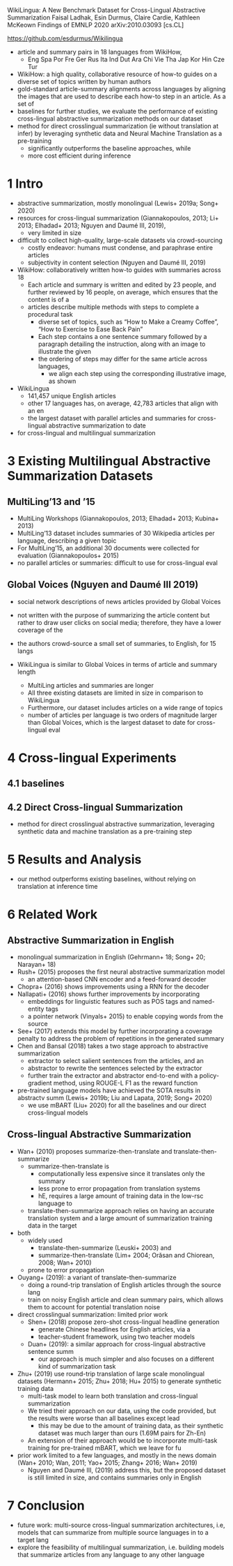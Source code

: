 WikiLingua: A New Benchmark Dataset for Cross-Lingual Abstractive Summarization
Faisal Ladhak, Esin Durmus, Claire Cardie, Kathleen McKeown
Findings of EMNLP 2020 arXiv:2010.03093 [cs.CL]

https://github.com/esdurmus/Wikilingua

* article and summary pairs in 18 languages from WikiHow,
  * Eng Spa Por Fre Ger Rus Ita Ind Dut Ara Chi Vie Tha Jap Kor Hin Cze Tur
* WikiHow: a high quality, collaborative resource of how-to guides on a diverse
  set of topics written by human authors
* gold-standard article-summary alignments across languages by aligning the
  images that are used to describe each how-to step in an article. As a set of
* baselines for further studies, we evaluate the performance of existing
  cross-lingual abstractive summarization methods on our dataset
* method for direct crosslingual summarization (ie without translation at infer)
  by leveraging synthetic data and Neural Machine Translation as a pre-training
  * significantly outperforms the baseline approaches, while
  * more cost efficient during inference

# 1 Intro

* abstractive summarization, mostly monolingual (Lewis+ 2019a; Song+ 2020)
* resources for cross-lingual summarization
  (Giannakopoulos, 2013; Li+ 2013; Elhadad+ 2013; Nguyen and Daumé III, 2019),
  * very limited in size
* difficult to collect high-quality, large-scale datasets via crowd-sourcing
  * costly endeavor: humans must condense, and paraphrase entire articles
  * subjectivity in content selection (Nguyen and Daumé III, 2019)
* WikiHow: collaboratively written how-to guides with summaries across 18
  * Each article and summary is written and edited by 23 people, and further
    reviewed by 16 people, on average, which ensures that the content is of a
  * articles describe multiple methods with steps to complete a procedural task
    * diverse set of topics, such as “How to Make a Creamy Coffee”, “How to
      Exercise to Ease Back Pain”
    * Each step contains a one sentence summary followed by a paragraph
      detailing the instruction, along with an image to illustrate the given
    * the ordering of steps may differ for the same article across languages,
      * we align each step using the corresponding illustrative image, as shown
* WikiLingua
  * 141,457 unique English articles
  * other 17 languages has, on average, 42,783 articles that align with an en
  * the largest dataset with parallel articles and summaries for cross-lingual
    abstractive summarization to date
* for cross-lingual and multilingual summarization

# 3 Existing Multilingual Abstractive Summarization Datasets

## MultiLing’13 and ’15

* MultiLing Workshops (Giannakopoulos, 2013; Elhadad+ 2013; Kubina+ 2013)
* MultiLing’13 dataset includes summaries of 30 Wikipedia articles per language,
  describing a given topic
* For MultiLing’15, an additional 30 documents were collected for evaluation
  (Giannakopoulos+ 2015)
* no parallel articles or summaries: difficult to use for cross-lingual eval

## Global Voices (Nguyen and Daumé III 2019)

* social network descriptions of news articles provided by Global Voices
* not written with the purpose of summarizing the article content but rather to
  draw user clicks on social media; therefore, they have a lower coverage of the
* the authors crowd-source a small set of summaries, to English, for 15 langs

* WikiLingua is similar to Global Voices in terms of article and summary length
  * MultiLing articles and summaries are longer
  * All three existing datasets are limited in size in comparison to WikiLingua
  * Furthermore, our dataset includes articles on a wide range of topics
  * number of articles per language is two orders of magnitude larger than
    Global Voices, which is the largest dataset to date for cross-lingual eval

# 4 Cross-lingual Experiments

## 4.1 baselines

## 4.2 Direct Cross-lingual Summarization

* method for direct crosslingual abstractive summarization,
  leveraging synthetic data and machine translation as a pre-training step

# 5 Results and Analysis

* our method outperforms existing baselines,
  without relying on translation at inference time

# 6 Related Work

## Abstractive Summarization in English

* monolingual summarization in English (Gehrmann+ 18; Song+ 20; Narayan+ 18)
* Rush+ (2015) proposes the first neural abstractive summarization model
  * an attention-based CNN encoder and a feed-forward decoder
* Chopra+ (2016) shows improvements using a RNN for the decoder
* Nallapati+ (2016) shows further improvements by incorporating
  * embeddings for linguistic features such as POS tags and named-entity tags
  * a pointer network (Vinyals+ 2015) to enable copying words from the source
* See+ (2017) extends this model by further incorporating a coverage penalty
  to address the problem of repetitions in the generated summary
* Chen and Bansal (2018) takes a two stage approach to abstractive summarization
  * extractor to select salient sentences from the articles, and an
  * abstractor to rewrite the sentences selected by the extractor
  * further train the extractor and abstractor end-to-end with a
    policy-gradient method, using ROUGE-L F1 as the reward function
* pre-trained language models have achieved the SOTA results in abstractv summ
  (Lewis+ 2019b; Liu and Lapata, 2019; Song+ 2020)
  * we use mBART (Liu+ 2020) for all the baselines and our direct
    cross-lingual models

## Cross-lingual Abstractive Summarization

* Wan+ (2010) proposes summarize-then-translate and translate-then-summarize
  * summarize-then-translate is
    * computationally less expensive since it translates only the summary
    * less prone to error propagation from translation systems
    * hE, requires a large amount of training data in the low-rsc language to
  * translate-then-summarize approach relies on having an accurate translation
    system and a large amount of summarization training data in the target
* both
  * widely used
    * translate-then-summarize (Leuski+ 2003) and
    * summarize-then-translate (Lim+ 2004; Orăsan and Chiorean, 2008; Wan+ 2010)
  * prone to error propagation
* Ouyang+ (2019): a variant of translate-then-summarize
  * doing a round-trip translation of English articles through the source lang
  * train on noisy English article and clean summary pairs, which allows them
    to account for potential translation noise
* direct crosslingual summarization: limited prior work
  * Shen+ (2018) propose zero-shot cross-lingual headline generation
    * generate Chinese headlines for English articles, via a
    * teacher-student framework, using two teacher models
  * Duan+ (2019): a similar approach for cross-lingual abstractive sentence summ
    * our approach is much simpler and also focuses on a different kind of
      summarization task
* Zhu+ (2019) use round-trip translation of large scale monolingual datasets
  (Hermann+ 2015; Zhu+ 2018; Hu+ 2015) to generate synthetic training data
  * multi-task model to learn both translation and cross-lingual summarization
  * We tried their approach on our data, using the code provided, but the
    results were worse than all baselines except lead
    * this may be due to the amount of training data, as
      their synthetic dataset was much larger than ours (1.69M pairs for Zh-En)
  * An extension of their approach would be to
    incorporate multi-task training for pre-trained mBART, which we leave for fu
* prior work limited to a few languages, and mostly in the news domain
  (Wan+ 2010; Wan, 2011; Yao+ 2015; Zhang+ 2016; Wan+ 2019)
  * Nguyen and Daumé III, (2019) address this, but the proposed dataset is still
    limited in size, and contains summaries only in English

# 7 Conclusion

* future work: multi-source cross-lingual summarization architectures, i.e,
  models that can summarize from multiple source languages in to a target lang
* explore the feasibility of multilingual summarization, i.e. building models
  that summarize articles from any language to any other language

